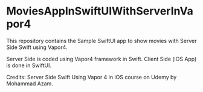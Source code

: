 # MoviesAppInSwiftUIWithServerInVapor4
This repository contains the Sample SwiftUI app to show movies with Server Side Swift using Vapor4.

Server Side is coded using Vapor4 framework in Swift. 
Client Side (iOS App) is done in SwiftUI. 

Credits: Server Side Swift Using Vapor 4 in iOS course on Udemy by Mohammad Azam.
